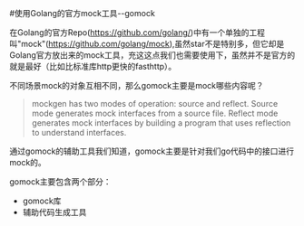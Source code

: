 #使用Golang的官方mock工具--gomock

在Golang的官方Repo(https://github.com/golang/)中有一个单独的工程叫"mock"(https://github.com/golang/mock),虽然star不是特别多，但它却是Golang官方放出来的mock工具，充这这点我们也需要使用下，虽然并不是官方的就是最好（比如比标准库http更快的fasthttp）。

不同场景mock的对象互相不同，那么gomock主要是mock哪些内容呢？

> mockgen has two modes of operation: source and reflect. Source mode generates mock interfaces from a source file.
> Reflect mode generates mock interfaces by building a program that uses reflection to understand interfaces.

通过gomock的辅助工具我们知道，gomock主要是针对我们go代码中的接口进行mock的。

gomock主要包含两个部分：

* gomock库
* 辅助代码生成工具
